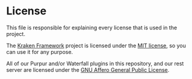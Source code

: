 # License

This file is responsible for explaining every license that is used in the project.

The [Kraken Framework][kraken] project is licensed under the [MIT license][mit], so you can use it for any purpose.

All of our Purpur and/or Waterfall plugins in this repository, and our rest server are licensed under the [GNU Affero General Public License][agpl].

[kraken]: https://github.com/HexaliteNetwork/java-edition-network/tree/main/kraken

[mit]: https://github.com/HexaliteNetwork/java-edition-network/blob/main/licenses/MIT.txt

[agpl]: https://github.com/HexaliteNetwork/java-edition-network/blob/main/licenses/AGPL-3.0.txt